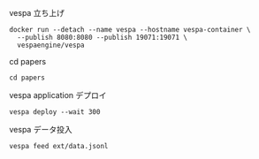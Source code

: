 vespa 立ち上げ
```
docker run --detach --name vespa --hostname vespa-container \
  --publish 8080:8080 --publish 19071:19071 \
  vespaengine/vespa
```
cd papers
```
cd papers
```
vespa application デプロイ
```
vespa deploy --wait 300
```
vespa データ投入
```
vespa feed ext/data.jsonl

```

